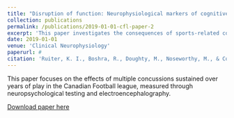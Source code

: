 ```yaml
---
title: "Disruption of function: Neurophysiological markers of cognitive deficits in retired football players"
collection: publications
permalink: /publications/2019-01-01-cfl-paper-2
excerpt: 'This paper investigates the consequences of sports-related concussions on long-term brain health.'
date: 2019-01-01
venue: 'Clinical Neurophysiology'
paperurl: #
citation: 'Ruiter, K. I., Boshra, R., Doughty, M., Noseworthy, M., & Connolly, J. F. (2019). &quot;Disruption of function: Neurophysiological markers of cognitive deficits in retired football players.&quot; <i>Clinical Neurophysiology</i>. 130(1), 111-121.'
---
```

This paper focuses on the effects of multiple concussions sustained over years of play in the Canadian Football league, measured through neuropsychological testing and electroencephalography.

[Download paper here](https://www.sciencedirect.com/science/article/pii/S138824571831366X)